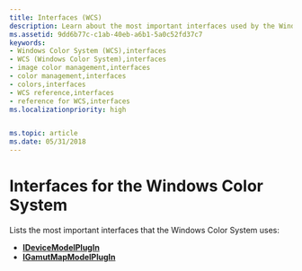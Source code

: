 ```yaml
---
title: Interfaces (WCS)
description: Learn about the most important interfaces used by the Windows Color System (WCS), such as the *IDeviceModelPlugIn*.
ms.assetid: 9dd6b77c-c1ab-40eb-a6b1-5a0c52fd37c7
keywords:
- Windows Color System (WCS),interfaces
- WCS (Windows Color System),interfaces
- image color management,interfaces
- color management,interfaces
- colors,interfaces
- WCS reference,interfaces
- reference for WCS,interfaces
ms.localizationpriority: high


ms.topic: article
ms.date: 05/31/2018
---
```


# Interfaces for the Windows Color System

Lists the most important interfaces that the Windows Color System uses:

-   [**IDeviceModelPlugIn**](/previous-versions/windows/desktop/api/wcsplugin/nn-wcsplugin-idevicemodelplugin)
-   [**IGamutMapModelPlugIn**](/previous-versions/windows/desktop/api/wcsplugin/nn-wcsplugin-igamutmapmodelplugin)

 

 




